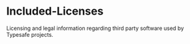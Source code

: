 # Included-Licenses

Licensing and legal information regarding third party software used by Typesafe projects.
